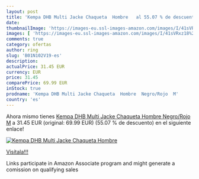 ```yaml
---
layout: post
title: 'Kempa DHB Multi Jacke Chaqueta  Hombre   al 55.07 % de descuento'
date: 
thumbnailImage: 'https://images-eu.ssl-images-amazon.com/images/I/41sVRxz18%2BL._SL200_.jpg'
images: [ 'https://images-eu.ssl-images-amazon.com/images/I/41sVRxz18%2BL._SL200_.jpg' ]
comments: true
category: ofertas
author: ring
slug: 'B01N102V19-es'
description:
actualPrice: 31.45 EUR
currency: EUR
price: 31.45
comparePrice: 69.99 EUR
inStock: true
prodname: 'Kempa DHB Multi Jacke Chaqueta  Hombre  Negro/Rojo  M'
country: 'es'
---
```


Ahora mismo tienes [Kempa DHB Multi Jacke Chaqueta  Hombre  Negro/Rojo  M](https://www.amazon.es/dp/B01N102V19/?tag=tolees-21) a 31.45 EUR (original: 69.99 EUR) (55.07 %  de descuento) en el siguiente enlace!

[![Kempa DHB Multi Jacke Chaqueta  Hombre  ](https://images-eu.ssl-images-amazon.com/images/I/41sVRxz18%2BL._SL200_.jpg)](https://www.amazon.es/dp/B01N102V19/?tag=tolees-21)

[Visítala!!!](https://www.amazon.es/dp/B01N102V19/?tag=tolees-21)

Links participate in Amazon Associate program and might generate a comission on qualifying sales
